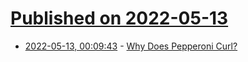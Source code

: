 # [Published on 2022-05-13](index.md)

* [2022-05-13, 00:09:43](https://news.ycombinator.com/item?id=31361631) - [Why Does Pepperoni Curl?](https://www.seriouseats.com/the-pizza-lab-why-does-pepperoni-curl)
